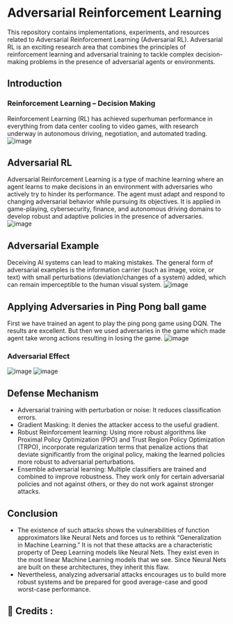 # Adversarial Reinforcement Learning
This repository contains implementations, experiments, and resources related to Adversarial Reinforcement Learning (Adversarial RL). Adversarial RL is an exciting research area that combines the principles of reinforcement learning and adversarial training to tackle complex decision-making problems in the presence of adversarial agents or environments.

## Introduction
### Reinforcement Learning – Decision Making
Reinforcement Learning (RL) has achieved superhuman performance in everything from data center cooling to video games, with research underway in autonomous driving, negotiation, and automated trading.
![image](https://github.com/yash2001-positivecoder/Adversarial_Reinforcement_Learning/assets/99791529/f400e394-6765-42f8-b278-46fa82eeaaea)

## Adversarial RL
Adversarial Reinforcement Learning is a type of machine learning where an agent learns to make decisions in an environment with adversaries who actively try to hinder its performance. The agent must adapt and respond to changing adversarial behavior while pursuing its objectives.
It is applied in game-playing, cybersecurity, finance, and autonomous driving domains to develop robust and adaptive policies in the presence of adversaries.
![image](https://github.com/yash2001-positivecoder/Adversarial_Reinforcement_Learning/assets/99791529/655a861e-d5e7-4797-9423-650aea3be793)

## Adversarial Example
Deceiving AI systems can lead to making mistakes. The general form of adversarial examples is the information carrier (such as image, voice, or text) with small perturbations (deviation/changes of a system) added, which can remain imperceptible to the human visual system.
![image](https://github.com/yash2001-positivecoder/Adversarial_Reinforcement_Learning/assets/99791529/62b4bcc4-2a49-4a20-b549-9599cbacac30)

## Applying Adversaries in Ping Pong ball game
First we have trained an agent to play the ping pong game using DQN. The results are excellent.
But then we used adversaries in the game which made agent take wrong actions resulting in losing the game.
![image](https://github.com/yash2001-positivecoder/Adversarial_Reinforcement_Learning/assets/99791529/1833c096-0b11-4de8-840e-d9e02aaf5076)

### Adversarial Effect
![image](https://github.com/yash2001-positivecoder/Adversarial_Reinforcement_Learning/assets/99791529/0590906a-b6cb-4a7c-a134-4f43d5d5c684)
![image](https://github.com/yash2001-positivecoder/Adversarial_Reinforcement_Learning/assets/99791529/eb169957-0c49-4af0-92ca-90fa79f1941d)

## Defense Mechanism
* Adversarial training with perturbation or noise: It reduces classification errors.
* Gradient Masking: It denies the attacker access to the useful gradient.
* Robust Reinforcement learning: Using more robust algorithms like Proximal Policy Optimization (PPO) and Trust Region Policy Optimization (TRPO), incorporate regularization terms that penalize actions that deviate significantly from the original policy, making the learned policies more robust to adversarial perturbations.
* Ensemble adversarial learning: Multiple classifiers are trained and combined to improve robustness. They work only for certain adversarial policies and not against others, or they do not work against stronger attacks.

## Conclusion
* The existence of such attacks shows the vulnerabilities of function approximators like Neural Nets and forces us to rethink “Generalization in Machine Learning.” It is not that these attacks are a characteristic property of Deep Learning models like Neural Nets. They exist even in the most linear Machine Learning models that we see. Since Neural Nets are built on these architectures, they inherit this flaw.
* Nevertheless, analyzing adversarial attacks encourages us to build more robust systems and be prepared for good average-case and good worst-case performance.

## 📌 Credits :













